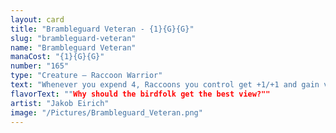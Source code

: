 ```yaml
---
layout: card
title: "Brambleguard Veteran - {1}{G}{G}"
slug: "brambleguard-veteran"
name: "Brambleguard Veteran"
manaCost: "{1}{G}{G}"
number: "165"
type: "Creature — Raccoon Warrior"
text: "Whenever you expend 4, Raccoons you control get +1/+1 and gain vigilance until end of turn. (You expend 4 as you spend your fourth total mana to cast spells during a turn.)"
flavorText: ""Why should the birdfolk get the best view?""
artist: "Jakob Eirich"
image: "/Pictures/Brambleguard_Veteran.png"
---
```


